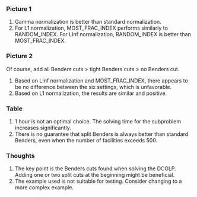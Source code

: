 ### Picture 1

1. Gamma normalization is better than standard normalization.
2. For L1 normalization, MOST_FRAC_INDEX performs similarly to RANDOM_INDEX. For LInf normalization, RANDOM_INDEX is better than MOST_FRAC_INDEX.

### Picture 2

Of course, add all Benders cuts > tight Benders cuts > no Benders cut.
1. Based on LInf normalization and MOST_FRAC_INDEX, there appears to be no difference between the six settings, which is unfavorable.
2. Based on L1 normalization, the results are similar and positive.

### Table

1. 1 hour is not an optimal choice. The solving time for the subproblem increases significantly.
2. There is no guarantee that split Benders is always better than standard Benders, even when the number of facilities exceeds 500.

### Thoughts

1. The key point is the Benders cuts found when solving the DCGLP. Adding one or two split cuts at the beginning might be beneficial.
2. The example used is not suitable for testing. Consider changing to a more complex example.

